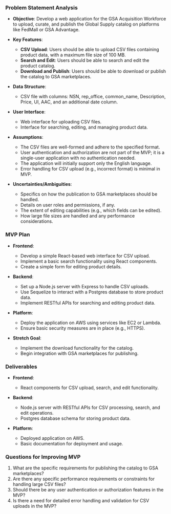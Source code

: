 ### Problem Statement Analysis

- **Objective**: Develop a web application for the GSA Acquisition Workforce to upload, curate, and publish the Global Supply catalog on platforms like FedMall or GSA Advantage.

- **Key Features**:
  - **CSV Upload**: Users should be able to upload CSV files containing product data, with a maximum file size of 100 MB.
  - **Search and Edit**: Users should be able to search and edit the product catalog.
  - **Download and Publish**: Users should be able to download or publish the catalog to GSA marketplaces.

- **Data Structure**:
  - CSV file with columns: NSN, rep_office, common_name, Description, Price, UI, AAC, and an additional date column.

- **User Interface**:
  - Web interface for uploading CSV files.
  - Interface for searching, editing, and managing product data.

- **Assumptions**:
  - The CSV files are well-formed and adhere to the specified format.
  - User authentication and authorization are not part of the MVP; it is a single-user application with no authentication needed.
  - The application will initially support only the English language.
  - Error handling for CSV upload (e.g., incorrect format) is minimal in MVP.

- **Uncertainties/Ambiguities**:
  - Specifics on how the publication to GSA marketplaces should be handled.
  - Details on user roles and permissions, if any.
  - The extent of editing capabilities (e.g., which fields can be edited).
  - How large file sizes are handled and any performance considerations.

### MVP Plan

- **Frontend**:
  - Develop a simple React-based web interface for CSV upload.
  - Implement a basic search functionality using React components.
  - Create a simple form for editing product details.

- **Backend**:
  - Set up a Node.js server with Express to handle CSV uploads.
  - Use Sequelize to interact with a Postgres database to store product data.
  - Implement RESTful APIs for searching and editing product data.

- **Platform**:
  - Deploy the application on AWS using services like EC2 or Lambda.
  - Ensure basic security measures are in place (e.g., HTTPS).

- **Stretch Goal**:
  - Implement the download functionality for the catalog.
  - Begin integration with GSA marketplaces for publishing.

### Deliverables

- **Frontend**:
  - React components for CSV upload, search, and edit functionality.

- **Backend**:
  - Node.js server with RESTful APIs for CSV processing, search, and edit operations.
  - Postgres database schema for storing product data.

- **Platform**:
  - Deployed application on AWS.
  - Basic documentation for deployment and usage.

### Questions for Improving MVP

1. What are the specific requirements for publishing the catalog to GSA marketplaces?
2. Are there any specific performance requirements or constraints for handling large CSV files?
3. Should there be any user authentication or authorization features in the MVP?
4. Is there a need for detailed error handling and validation for CSV uploads in the MVP?